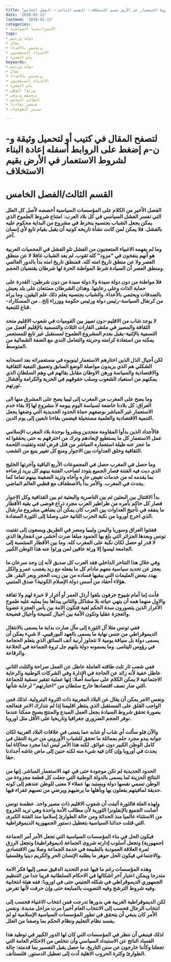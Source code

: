 ```yaml
---
title: "إعادة البناء لشروط الاستعمار في الأرض بقيم الاستخلاف – القسم الثالث – الفصل الخامس"
date: '2018-02-13'
lastmod: '2018-02-13'
categories:
- الاستراتيجيا السياسية
tags:
- دولة ورئيس
- يقال
- ويحتمي بالأعداء
- الاغبياء المتعجبون
- يأس العجزة
keywords:
- دولة ورئيس
- يقال
- ويحتمي بالأعداء
- الاغبياء المتعجبون
- يأس العجزة
- ورثوا الوطن
- يرضيهم ويرضي
- العالم الماضي
- فيضمن بقاءنا
- تمييز القوميات

---
```

# **لتصفح المقال في كتيب أو لتحميل وثيقة و-ن-م إضغط على الروابط أسفله** **إعادة البناء لشروط الاستعمار في الأرض بقيم الاستخلاف**

# **القسم الثالث/الفصل الخامس**

### الفصل الأخير من الكلام على المؤسسات السياسية أخصصه لأصل كل العلل التي تفسر الفشل السياسي في كل بلاد العرب: امتناع شروط الطموح الذي يمكن يجعل الشباب بجنسيه ينخرط في مشروع من البداية محكوم عليه بالفشل. فلا يمكن لمن كانت نشأة تاريخه كونيه أن يقبل بقيام تابع لأي إنسان آخر.

### وما لم يفهمه الاغبياء المتعجبون من الفشل تلو الفشل في المحميات العربية هو أنهم ينفخون في “مزود” كله ثقوب. لم يعد الشباب غافلا لا عن منطق العصر ولا عن منطق تاريخ امته كله. فمنطق تاريخ امته بدأ بالدور العالمي ومنطق العصر أن السيادة شرط المواطنة الحرة لها شرطان يقتضيان الحجم.

### فلا مواطنة من دون دولة سيدة ولا دولة سيدة من دون شرطين: القدرة على حماية الذات وعلى رعايتها. وهذان الشرطان ممتنعان على بلد يعيش بالصدقات ويحتمي بالأعداء. والشباب بجنسيه يعلم ذلك علم اليقين. وما يراه من كرنفال السياسة-رئيس دولة ورئيس حكومة ووزراء إلخ.. من المسكاراد-قناع للتبعية.

### لا يوجد شاب من الاقليم-دون تمييز بين القوميات في شعوب الاقليم متحد الثقافة والمصير في ملتقى القارات الثلاث والتسمية بالإقليم أفضل من التسمية بالإثنية-يقبل بعدم المشروع الطموح لمستقبل غير تابع للمستعمر يمكنه من استعادة كرامته وحريته والتعامل الندي مع الضفة الشمالية من المتوسط.

### لكن أجيال الذل الذين اختارهم الاستعمار لينوبوه في مستعمراته بعد انسحابه الشكلي هم الذي يريدون مواصلة الوضع السابق وتعميق التبعية الثقافية والاقتصادية والسياسة ورهن الاوطان مقابل بقائهم في وهم السلطان الذي يمكنهم من استعباد الشعوب وسلب حقوقهم في الحرية والكرامة وأفشال ثورتهم.

### وما يصح على المغرب من المغرب إلى ليبيا يصح على المشرق منها الى العراق: كل بلادنا خاضعة لسياسة اليوم بيومه لا مشروع لها إلا بقاء خدم الاستعمار غير المباشر بوصفهم حماة الحدود الحديدية التي وضعها يجعل التنمية الاقتصادية والعلمية مستحيلة فيضمن بقاءنا تابعين إلى يوم الدين.

### فالأجداد الذين بدأوا المقاومة متحدين وبشروا بوحدة بلاد المغرب الإسلامي عمل الاستعمار كل ما يستطيع لإبعادهم وترك من اخترقهم به حتى يحققوا له ما عجز عنه طيلة استعماره المباشر من قتل فرض لغته وتفتيت اللحمة الثقافية وخلق العداوات بين الاجوار ومنع كل تغيير ينبع من الشعب.

### وما حصل في المغرب حصل في المجموعات الأربع الباقية وآخرتها الخليج الذي دبت فيه الفتنة فصار الجميع يتودد لصاحب الفتنة بينهم كل يريد إرضاءه بما يقدمه له من خدمات تغيض جاره وأخاه وتزيد الضغينة بينهم تماما كما يحدث في المغرب. والأمر بدأ بالاصطفاف مع قطبي العالم الماضي.

### بدأ الاقتتال بين البعثين ثم بين الناصرية والبعثية ثم بين القذافية وكل الاجوار فصار كل حاكم بأمره من طراطير العرب مجرد ذراع فوضى في بقية الأقطار ما ينفقه في تأجيج العداوات بين العرب كان يمكن أن يضاهي مشروع مارشال الذي اخرج أوروبا من نكبة الحرب الثانية حتى وصلنا إلى الثورة المضادة.

### ففتتوا العراق وسوريا واليمن وليبيا ومصر في الطريق ويسعون إلى تفتيت تونس وبعدها الجزائر التي بلغ بها الجمود مبلغا صرت أخشى من انفجارها الذي لا قدر لو حصل لكان نكبة على المغرب كله. وما بين الأقطار المنتسبة إلى الجامعة ليسوا إلا ورثة عاقين لمن ورثوا عنه هذا الوطن الكبير.

### وفي خلال هذا التناحر الداخلي فقد العرب كل صديق لأنه إن وجد سرعان ما يعجز عن تحديد سياسية معهم مادام كل ما يفعله مع زيد يغضب عمرو والكل يهدد ببعض المليمات التي يبقيها فساده من بين زيت الحجر وبعر البقر. هل هؤلاء أحفاد من أسس دولة الإسلام الكونية؟ صدق المتنبي.

### فأنت إما أمام شيوخ خرفون بلغوا أرذل العمر أو أغرار لا خبرة لهم ولا ثقافة والاول منهما همه أن ينهي حياته بلا مشاكل والثاني يبدأها بما يمليه عليه طموح الأغرار الذين يتصورون سدة الحكم لعبة فتكون الامة بين يأس العجزة عضويا والعجزة عقليا وتكون الأمة بين أجيال كسيحة وأجيال فضيحة.

### ففي تونس مثلا آل الثورة إلى مآل صارت بداية ما يسمى بالانتقال الديموقراطي من جنس نهاية ما يسمى بالعهد البورقيبي. لا شيء يمكن أن يسمى دولة بل سياقة يومية لا تتجاوز أرنبة أنف السائق الذي يتعلم الحجامة في رؤوس اليتامى. وما يسمونه دولة يلتهم جل ثروة الجماعة في الخلاعة والرقاعة.

### ففي شعب ثار ثلث طاقته العاملة عاطل عن العمل صراحة والثلث الثاني عاطل خفية لأنه زائد عن الحاجة في الإدارة وفي الشركات الوطنية والرعاية الاجتماعية لا يمكن الكلام على سياسة أصلا: إنها عملية تفقير نسقية للجماعة التي صار نصف اقتصادها خارج سلطان من “اختارتهم” لرعاية شأنها.

### ونفس الامر يمكن أن يقال عن البلاد المغربية ذات الثروة البترولية. لذلك فمن الواجب القلق على المستقبل الذي ينتظر اقليمنا إذا لم نتدارك الامر فنعالجه بصورة تحقق شروط السيادة بجعل العمل المبدع والمنتج يصبح ممكنا عندما نوفر الحجم الضروري جغرافيا وتاريخيا على الأقل مثل اوروبا.

### والآن فلو سألت أي شاب أو شابه عما يتمنى في علاقات البلاد العربية لكان جوابه يبدو مجرد حلم بمماثلة ما تحقق للشباب الأوروبي من حرية التنقل في كامل الوطن الكبير دون عوائق. لكنه هذا الأمر ليس ابدا مجرد محاكاة لما يحدث في أوروبا وإن كان فيه شيء منه لكنه حنين إلى ماض عاشه أجدادنا حقا.

### الحدود الحديدية لم تكن موجودة حتى في عهد الاستعمار المباشر. إنها من النتائج الحزينة لما يسمى بالدولة الوطنية التي جعلت كل قطعة مجزوءة من الوطن تسمي نفسها دولة ويستبد بها عملاء لا معنى للوطن عندهم إلى كونه حديقة لمافيتهم يفعلون بها وبأهلها ما يرضيهم ويرضي من نصبهم غفراء فيها.

### ولهذه العلة فالثورة أثبتت أن شعوب الاقليم ذات مصير واحد. عطسة تونس أصابت الجميع بالإنفلونزا الثورية لأن مطالب الأمة واحدة وهي تريد الخروج من الاستثناء عالميا منذ الحداثة ومن حالة الطوارئ إسلاميا منذ الفتنة الكبرى التي قتلت حداثنا السياسية بتعطيل دستور الجمهورية الديموقراطية.

### فيكون الحل في بناء المؤسسات السياسية التي تجعل الأمر أمر الجماعة (جمهورية) وتجعل أسلوب إدارته شروى الجماعة (ديموقراطية) وتجعل الرزق ثمرة العلاقة العمودية بالطبيعة في خدمة الجماعة وصلا بين الاقتصادي والاجتماعي فيكون الحل جوهر ما يطلبه الإنسان الحر والكريم دينيا وفلسفيا.

### وهذه المؤسسات رغم ما فيها عدم التحديد الدقيق سعى إليها فكر الامة متدرجا ويمكن اعتبار آخر اشكالها في الاحكام السلطانية قريبا جدا من التنظيم الجمهوري الديموقراطي في شكله الجنيني حتى في اوروبا: ففه هيئة انتخابية وفيه شروط الترشح وفيه التصويت بالمبايعة حتى وإن حرفت لأنها تفرض.

### لكن الديموقراطية الغربية هي بدورها تدرجت فمن انتخاب الاغنياء فحسب إلى انتخاب الرجال فحسب إلى الانتخاب العام أخيرا مرت مراحل مديدة. ونفس الأمر كان ينبغي أن يتحقق في تطور المؤسسات السياسية الإسلامية لو لم يفسد نظام التعليم ونظام الحكم بما وصفنا من العلل.

### لذلك فينبغي أن ننظر في المؤسسات التي كان لها الدور الكبير في توطيد هذا الفساد الناتج عن الاستبداد السياسي وأن نتخلص من الاحكام العامة التي تجعلنا وكأننا خارجون عن سنن التاريخ. ما حصل يقبل التفسير بما قدمته: حالة الطوارئ وكثرة الحروب الاهلية أدت إلى تعطيل الدستور. فلنستأنف.

###